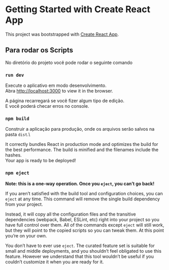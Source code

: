 # Getting Started with Create React App

This project was bootstrapped with [Create React App](https://github.com/facebook/create-react-app).

## Para rodar os Scripts

No diretório do projeto você pode rodar o seguinte comando

### `run dev`

Execute o aplicativo em modo desenvolvimento.\
Abra [http://localhost:3000](http://localhost:3000) to view it in the browser.

A página recarregará se você fizer algum tipo de edição.\
E você poderá checar erros no console.

### `npm build`

Construir  a aplicação para produção, onde os arquivos serão salvos na pasta `dist`.\

It correctly bundles React in production mode and optimizes the build for the best performance.
The build is minified and the filenames include the hashes.\
Your app is ready to be deployed!

### `npm eject`

**Note: this is a one-way operation. Once you `eject`, you can’t go back!**

If you aren’t satisfied with the build tool and configuration choices, you can `eject` at any time. This command will remove the single build dependency from your project.

Instead, it will copy all the configuration files and the transitive dependencies (webpack, Babel, ESLint, etc) right into your project so you have full control over them. All of the commands except `eject` will still work, but they will point to the copied scripts so you can tweak them. At this point you’re on your own.

You don’t have to ever use `eject`. The curated feature set is suitable for small and middle deployments, and you shouldn’t feel obligated to use this feature. However we understand that this tool wouldn’t be useful if you couldn’t customize it when you are ready for it.
